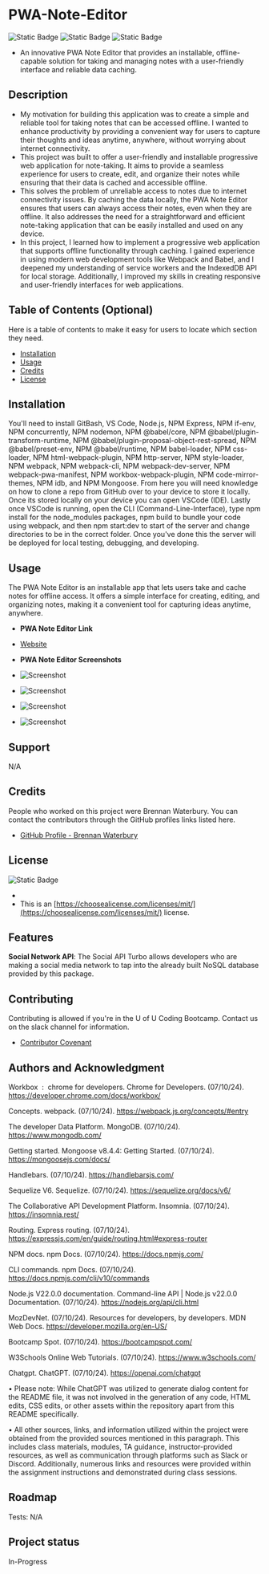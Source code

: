 # PWA-Note-Editor

![Static Badge](<https://img.shields.io/badge/JavaScript-(50%25)-yellow>)
![Static Badge](<https://img.shields.io/badge/NoSQL-(40%25)-lightyellow>)
![Static Badge](<https://img.shields.io/badge/JSON-(10%25)-purple>)

- An innovative PWA Note Editor that provides an installable, offline-capable solution for taking and managing notes with a user-friendly interface and reliable data caching.

## Description

- My motivation for building this application was to create a simple and reliable tool for taking notes that can be accessed offline. I wanted to enhance productivity by providing a convenient way for users to capture their thoughts and ideas anytime, anywhere, without worrying about internet connectivity.
- This project was built to offer a user-friendly and installable progressive web application for note-taking. It aims to provide a seamless experience for users to create, edit, and organize their notes while ensuring that their data is cached and accessible offline.
- This solves the problem of unreliable access to notes due to internet connectivity issues. By caching the data locally, the PWA Note Editor ensures that users can always access their notes, even when they are offline. It also addresses the need for a straightforward and efficient note-taking application that can be easily installed and used on any device.
- In this project, I learned how to implement a progressive web application that supports offline functionality through caching. I gained experience in using modern web development tools like Webpack and Babel, and I deepened my understanding of service workers and the IndexedDB API for local storage. Additionally, I improved my skills in creating responsive and user-friendly interfaces for web applications.

## Table of Contents (Optional)

Here is a table of contents to make it easy for users to locate which section they need.

- [Installation](#installation)
- [Usage](#usage)
- [Credits](#credits)
- [License](#license)

## Installation

You'll need to install GitBash, VS Code, Node.js, NPM Express, NPM if-env, NPM concurrently, NPM nodemon, NPM @babel/core, NPM @babel/plugin-transform-runtime, NPM @babel/plugin-proposal-object-rest-spread, NPM @babel/preset-env, NPM @babel/runtime, NPM babel-loader, NPM css-loader, NPM html-webpack-plugin, NPM http-server, NPM style-loader, NPM webpack, NPM webpack-cli, NPM webpack-dev-server, NPM webpack-pwa-manifest, NPM workbox-webpack-plugin, NPM code-mirror-themes, NPM idb, and NPM Mongoose. From here you will need knowledge on how to clone a repo from GitHub over to your device to store it locally. Once its stored locally on your device you can open VSCode (IDE). Lastly once VSCode is running, open the CLI (Command-Line-Interface), type npm install for the node_modules packages, npm build to bundle your code using webpack, and then npm start:dev to start of the server and change directories to be in the correct folder. Once you've done this the server will be deployed for local testing, debugging, and developing.

## Usage

The PWA Note Editor is an installable app that lets users take and cache notes for offline access. It offers a simple interface for creating, editing, and organizing notes, making it a convenient tool for capturing ideas anytime, anywhere.

- <strong>PWA Note Editor Link</strong>

- [Website](https://pwa-note-editor.onrender.com/)

- <strong>PWA Note Editor Screenshots</strong>

- ![Screenshot](./client/src/images/Uninstalled.png)
- ![Screenshot](./client/src/images/Manifest.png)
- ![Screenshot](./client/src/images/SVW.png)
- ![Screenshot](./client/src/images/IDB.png)

## Support

N/A

## Credits

People who worked on this project were Brennan Waterbury. You can contact the contributors through the GitHub profiles links listed here.

- <a href="https://github.com/bwater47" alt="GitHub Link">GitHub Profile - Brennan Waterbury</a>

## License

![Static Badge](https://img.shields.io/badge/MIT-License-Blue)

-
- This is an [https://choosealicense.com/licenses/mit/](https://choosealicense.com/licenses/mit/) license.

## Features

<strong>Social Network API</strong>: The Social API Turbo allows developers who are making a social media network to tap into the already built NoSQL database provided by this package.

## Contributing

Contributing is allowed if you're in the U of U Coding Bootcamp. Contact us on the slack channel for information.

- [Contributor Covenant](https://www.contributor-covenant.org/)

## Authors and Acknowledgment

Workbox  :   chrome for developers. Chrome for Developers. (07/10/24). https://developer.chrome.com/docs/workbox/

Concepts. webpack. (07/10/24). https://webpack.js.org/concepts/#entry

The developer Data Platform. MongoDB. (07/10/24). https://www.mongodb.com/

Getting started. Mongoose v8.4.4: Getting Started. (07/10/24). https://mongoosejs.com/docs/

Handlebars. (07/10/24). https://handlebarsjs.com/

Sequelize V6. Sequelize. (07/10/24). https://sequelize.org/docs/v6/

The Collaborative API Development Platform. Insomnia. (07/10/24). https://insomnia.rest/

Routing. Express routing. (07/10/24). https://expressjs.com/en/guide/routing.html#express-router

NPM docs. npm Docs. (07/10/24). https://docs.npmjs.com/

CLI commands. npm Docs. (07/10/24). https://docs.npmjs.com/cli/v10/commands

Node.js V22.0.0 documentation. Command-line API | Node.js v22.0.0 Documentation. (07/10/24). https://nodejs.org/api/cli.html

MozDevNet. (07/10/24). Resources for developers, by developers. MDN Web Docs. https://developer.mozilla.org/en-US/

Bootcamp Spot. (07/10/24). https://bootcampspot.com/

W3Schools Online Web Tutorials. (07/10/24). https://www.w3schools.com/

Chatgpt. ChatGPT. (07/10/24). https://openai.com/chatgpt

• Please note: While ChatGPT was utilized to generate dialog content for the README file, it was not involved in the generation of any code, HTML edits, CSS edits, or other assets within the repository apart from this README specifically.

• All other sources, links, and information utilized within the project were obtained from the provided sources mentioned in this paragraph. This includes class materials, modules, TA guidance, instructor-provided resources, as well as communication through platforms such as Slack or Discord. Additionally, numerous links and resources were provided within the assignment instructions and demonstrated during class sessions.

## Roadmap

Tests: N/A

## Project status

In-Progress
